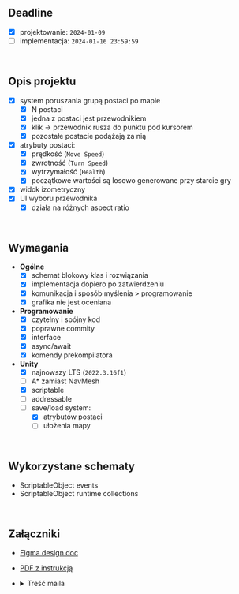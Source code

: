## Deadline
- [x] projektowanie: `2024-01-09`
- [ ] implementacja: `2024-01-16 23:59:59`

</br>

## Opis projektu
- [x] system poruszania grupą postaci po mapie
  - [x] N postaci
  - [x] jedna z postaci jest przewodnikiem
  - [x] klik -> przewodnik rusza do punktu pod kursorem
  - [x] pozostałe postacie podążają za nią
- [x] atrybuty postaci:
  - [x] prędkość (`Move Speed`)
  - [x] zwrotność (`Turn Speed`)
  - [x] wytrzymałość (`Health`)
  - [x] początkowe wartości są losowo generowane przy starcie gry
- [x] widok izometryczny
- [x] UI wyboru przewodnika
  - [x] działa na różnych aspect ratio

</br>

## Wymagania
- **Ogólne**
  - [x] schemat blokowy klas i rozwiązania
  - [x] implementacja dopiero po zatwierdzeniu
  - [x] komunikacja i sposób myślenia > programowanie
  - [x] grafika nie jest oceniana
- **Programowanie**
  - [x] czytelny i spójny kod
  - [x] poprawne commity
  - [x] interface
  - [x] async/await
  - [x] komendy prekompilatora
- **Unity**
  - [x] najnowszy LTS (`2022.3.16f1`)
  - [ ] A* zamiast NavMesh
  - [x] scriptable
  - [ ] addressable
  - [ ] save/load system:
    - [x] atrybutów postaci
    - [ ] ułożenia mapy

</br>

## Wykorzystane schematy
- ScriptableObject events
- ScriptableObject runtime collections

</br>

## Załączniki

- [Figma design doc](https://www.figma.com/file/pUixMKYzkMDAbra5tucKCR/CobbleGames?type=design&node-id=0%3A1&mode=design&t=Xccxsu8I3Vc8I8B2-1)
- [PDF z instrukcją](https://github.com/Vheos/Interview.CobbleGames/files/13811324/Zadanie.testowe.-.Programista.Mid.i.Junior.pdf)
- <details><summary>Treść maila</summary>
  
  >  ...
  > 
  >  Zadanie należy dostarczyć w postaci wykonywalnego i możliwego do kompilacji kodu projektu Unity dostępnego na publicznym repozytorium. Ostatni commit ma być wykonany do północy dnia 16 stycznia 2024.
  > 
  > Nim zaczniesz kodować to przeczytaj uważnie treść zadania, zadaj pytania i przejdź wszystkie fazy wymienione w PDF. Samo kodowanie nie jest dla nas tak ważne jak umiejętność komunikacji i sposób myślenia. Do 9 stycznia będę odpowiadać na twoje maile z pytaniami. Potem już działasz samodzielnie.
  >
  > ...
  </details>
